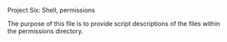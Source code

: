 Project Six: Shell, permissions

The purpose of this file is to provide script descriptions of the files within the permissions directory.